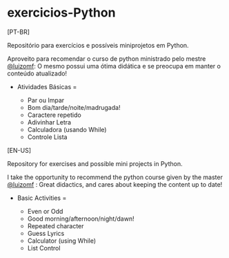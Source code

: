 # exercicios-Python

[PT-BR]

Repositório para exercícios e possíveis miniprojetos em Python.

Aproveito para recomendar o curso de python ministrado pelo mestre [@luizomf](https://github.com/luizomf): O mesmo possui uma ótima didática e se preocupa em manter o conteúdo atualizado!

- Atividades Básicas = 
  
	- Par ou Impar
  - Bom dia/tarde/noite/madrugada!
  - Caractere repetido
  - Adivinhar Letra
  - Calculadora (usando While)
  - Controle Lista

[EN-US]

Repository for exercises and possible mini projects in Python.

I take the opportunity to recommend the python course given by the master [@luizomf](https://github.com/luizomf) : 
Great didactics, and cares about keeping the content up to date!
  
- Basic Activities =
  
  - Even or Odd
  - Good morning/afternoon/night/dawn!
  - Repeated character
  - Guess Lyrics
  - Calculator (using While)
  - List Control
